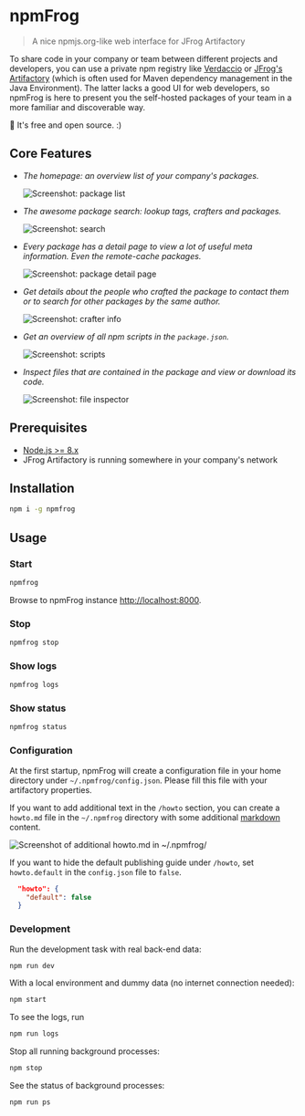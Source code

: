 # npmFrog

> A nice npmjs.org-like web interface for JFrog Artifactory

To share code in your company or team between different projects and developers, you can use a private npm registry like [Verdaccio](https://verdaccio.org/) or [JFrog's Artifactory](https://www.jfrog.com/confluence/display/RTF/Npm+Registry) (which is often used for Maven dependency management in the Java Environment).
The latter lacks a good UI for web developers, so npmFrog is here to present you the self-hosted packages of your team in a more familiar and discoverable way.

👐 It's free and open source. :)

## Core Features

* *The homepage: an overview list of your company's packages.*
  
  ![Screenshot: package list](art/screenshot-list.png)
  
* *The awesome package search: lookup tags, crafters and packages.*
  
  ![Screenshot: search](art/screenshot-search.png)
  
* *Every package has a detail page to view a lot of useful meta information. Even the remote-cache packages.*
  
  ![Screenshot: package detail page](art/screenshot-detail.png)
  
* *Get details about the people who crafted the package to contact them or to search for other packages by the same author.*
  
  ![Screenshot: crafter info](art/screenshot-crafter.png)
  
* *Get an overview of all npm scripts in the `package.json`.*
  
  ![Screenshot: scripts](art/screenshot-scripts.png)
  
* *Inspect files that are contained in the package and view or download its code.*
  
  ![Screenshot: file inspector](art/screenshot-files.png)

## Prerequisites

- [Node.js >= 8.x](https://nodejs.org/en/download/)
- JFrog Artifactory is running somewhere in your company's network

## Installation

```bash
npm i -g npmfrog
```

## Usage

### Start

```bash
npmfrog
```

Browse to npmFrog instance [http://localhost:8000](http://localhost:8000).

### Stop

```bash
npmfrog stop
```

### Show logs

```bash
npmfrog logs
```

### Show status

```bash
npmfrog status
```

### Configuration

At the first startup, npmFrog will create a configuration file in your home directory under `~/.npmfrog/config.json`. Please fill this file with your artifactory properties.

If you want to add additional text in the `/howto` section, you can create a `howto.md` file in the `~/.npmfrog` directory with some additional [markdown](https://www.markdownguide.org/) content.

![Screenshot of additional howto.md in ~/.npmfrog/](art/Screenshot-howto.png)

If you want to hide the default publishing guide under `/howto`, set `howto.default` in the `config.json` file to `false`.

```json
  "howto": {
    "default": false
  }
```

### Development

Run the development task with real back-end data:

```bash
npm run dev
```

With a local environment and dummy data (no internet connection needed):

```bash
npm start
```

To see the logs, run

```bash
npm run logs
```

Stop all running background processes:

```bash
npm stop
```

See the status of background processes:

```bash
npm run ps
```
